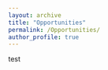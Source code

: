 ```yaml
---
layout: archive
title: "Opportunities"
permalink: /Opportunities/
author_profile: true
---
```


test

